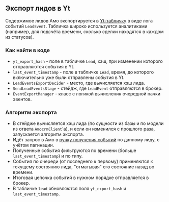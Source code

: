 ## Экспорт лидов в Yt

Содержимое лидов Амо экспортируется в [Yt-табличку](https://yt.yandex-team.ru/hahn/navigation?path=//home/verticals/broker/prod/warehouse/realty/lead) в виде лога событий `LeadEvent`. Табличка широко используется аналитиками (например, для подсчёта времени, сколько сделки находятся в каждом из статусов).

### Как найти в коде

- `yt_export_hash` - поле в табличке `Lead`, хэш, при изменении которого отправляются события в Yt.
- `last_event_timestamp` - поле в табличке `Lead`, время, до которого включительно уже были отправлены события в Yt.
- `LeadEventsExportDecider` - место, где вычисляется хэш лида.
- `SendLeadEventsStage` - стейдж, где `LeadEvent` отправляются в брокер.
- `EventExportManager` - класс с логикой вычисления очередной пачки эвентов.

### Алгоритм экспорта

- В стейдже вычисляется хэш лида (по сущности из базы и по модели из ответа `AmocrmClient`'a), и если он изменился с прошлого раза, запускается алгоритм экспорта.
- Идёт запрос в Амо в [ручку получения событий](https://www.amocrm.ru/developers/content/crm_platform/events-and-notes#events-list) по данному лиду, с учётом пагинации.
- Полученные события фильтруются по времени (больше `last_event_timestamp`) и по типу.
- События по очереди (от последнего к первому) применяются к текущему состоянию лида, "отматывая" его состояние назад во времени.
- Итоговая цепочка событий в нужном порядке отправляется в брокер.
- В табличке `lead` обновляются поля `yt_export_hash` и `last_event_timestamp`.
